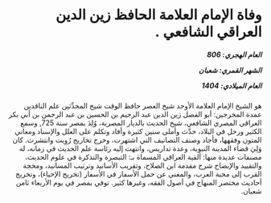 <h1 dir="rtl">وفاة الإمام العلامة الحافظ زين الدين العراقي الشافعي .</h1>

<h5 dir="rtl">العام الهجري:  806

الشهر القمري: شعبان

العام الميلادي: 1404</h5>

<p dir="rtl">هو الشيخ الإمام العلامة الأوحد شيخ العصر حافظ الوقت شيخ المحدِّثين علم الناقدين عمدة المخرجين: أبو الفضل زين الدين عبد الرحيم بن الحسين بن عبد الرحمن بن أبي بكر العراقي المصري الشافعي، شيخ الحديث بالديار المصرية، وُلِدَ بمصر سنة 725, وسمع الكثير ورحل في البلاد، حدَّث وأملى سنين كثيرة وأفاد وتكلم على العلل والإسناد ومعاني المتون وفقهها، فأجاد وصنف التصانيف التي اشتهرت، وخرج تخاريج رُوِيت وانتشرت. كان وَلِيَ قضاء المدينة النبوية، وعدة تداريس، وانتهت إليه رئاسة علم الحديث في زمانه، له مصنفات عديدة منها: ألفية العراقي المسماة بـ: التبصرة والتذكرة في علوم الحديث، والتقييد والإيضاح شرح مقدمة ابن الصلاح، وتقريب الأسانيد وترتيب المسانيد، ومحجة القرب إلى محبة العرب، والمغني عن حمل الأسفار في الأسفار (تخريج الإحياء)، وتخريج أحاديث مختصر المنهاج في أصول الفقه، وغيرها كثير. توفي بمصر في يوم الأربعاء ثامن شعبان.</p></br>
